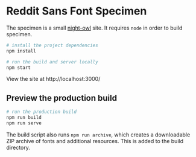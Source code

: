 # Reddit Sans Font Specimen

The specimen is a small [night-owl](https://night-owl.s-ings.com/) site.
It requires `node` in order to build specimen.

```bash
# install the project dependencies
npm install

# run the build and server locally
npm start
```

View the site at http://localhost:3000/

## Preview the production build

```bash
# run the production build
npm run build
npm run serve
```

The build script also runs `npm run archive`, which creates a downloadable ZIP
archive of fonts and additional resources. This is added to the build directory.
